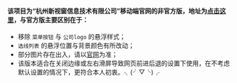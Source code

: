 #### 该项目为“杭州新视窗信息技术有限公司”移动端官网的非官方版，地址为[点击这里](https://everend.github.io/Echo/index.html)，与官方版主要区别在于：
* 移除 `菜单按钮` 与 `公司logo` 的悬浮样式；
* `选线列表` 的悬浮位置与背景颜色有所改动；
* 部分图片存在出入，请以[官网](http://wei.new-see.com)为准；
* 该版本适合在关闭边缘或左右滑屏导致网页前进后退的设置下使用，在不考虑默认设置的情况下，更符合本人初衷。╮(╯▽╰)╭
